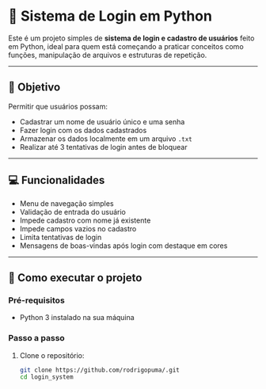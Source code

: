 # 🔐 Sistema de Login em Python

Este é um projeto simples de **sistema de login e cadastro de usuários** feito em Python, ideal para quem está começando a praticar conceitos como funções, manipulação de arquivos e estruturas de repetição.

---

## 🎯 Objetivo

Permitir que usuários possam:

- Cadastrar um nome de usuário único e uma senha
- Fazer login com os dados cadastrados
- Armazenar os dados localmente em um arquivo `.txt`
- Realizar até 3 tentativas de login antes de bloquear

---

## 💻 Funcionalidades

- Menu de navegação simples
- Validação de entrada do usuário
- Impede cadastro com nome já existente
- Impede campos vazios no cadastro
- Limita tentativas de login
- Mensagens de boas-vindas após login com destaque em cores

---

## 🚀 Como executar o projeto

### Pré-requisitos

- Python 3 instalado na sua máquina

### Passo a passo

1. Clone o repositório:
   ```bash
   git clone https://github.com/rodrigopuma/.git
   cd login_system
   ```
